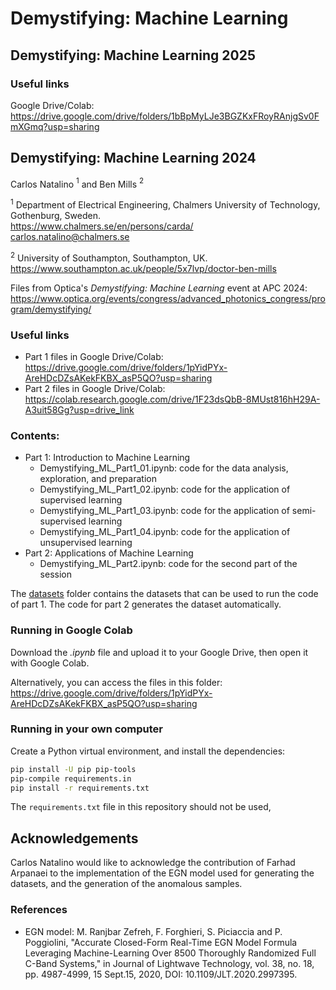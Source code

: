# Demystifying: Machine Learning

## Demystifying: Machine Learning 2025

### Useful links

Google Drive/Colab: https://drive.google.com/drive/folders/1bBpMyLJe3BGZKxFRoyRAnjgSv0FmXGmq?usp=sharing

## Demystifying: Machine Learning 2024

Carlos Natalino $^1$ and Ben Mills $^2$

$^1$ Department of Electrical Engineering, Chalmers University of Technology, Gothenburg, Sweden. <br>https://www.chalmers.se/en/persons/carda/<br>carlos.natalino@chalmers.se

$^2$ University of Southampton, Southampton, UK. https://www.southampton.ac.uk/people/5x7lvp/doctor-ben-mills

Files from Optica's *Demystifying: Machine Learning* event at APC 2024: https://www.optica.org/events/congress/advanced_photonics_congress/program/demystifying/

### Useful links

 - Part 1 files in Google Drive/Colab: https://drive.google.com/drive/folders/1pYidPYx-AreHDcDZsAKekFKBX_asP5QO?usp=sharing
 - Part 2 files in Google Drive/Colab: https://colab.research.google.com/drive/1F23dsQbB-8MUst816hH29A-A3uit58Gg?usp=drive_link

### Contents:

- Part 1: Introduction to Machine Learning
  - Demystifying_ML_Part1_01.ipynb: code for the data analysis, exploration, and preparation
  -  Demystifying_ML_Part1_02.ipynb: code for the application of supervised learning
  - Demystifying_ML_Part1_03.ipynb: code for the application of semi-supervised learning
  - Demystifying_ML_Part1_04.ipynb: code for the application of unsupervised learning
- Part 2: Applications of Machine Learning
  - Demystifying_ML_Part2.ipynb: code for the second part of the session

The [datasets](./datasets/) folder contains the datasets that can be used to run the code of part 1. The code for part 2 generates the dataset automatically.

### Running in Google Colab

Download the *.ipynb* file and upload it to your Google Drive, then open it with Google Colab.

Alternatively, you can access the files in this folder: https://drive.google.com/drive/folders/1pYidPYx-AreHDcDZsAKekFKBX_asP5QO?usp=sharing

### Running in your own computer

Create a Python virtual environment, and install the dependencies:

```bash
pip install -U pip pip-tools
pip-compile requirements.in
pip install -r requirements.txt
```

The `requirements.txt` file in this repository should not be used, 

## Acknowledgements

Carlos Natalino would like to acknowledge the contribution of Farhad Arpanaei to the implementation of the EGN model used for generating the datasets, and the generation of the anomalous samples.

### References

- EGN model: M. Ranjbar Zefreh, F. Forghieri, S. Piciaccia and P. Poggiolini, "Accurate Closed-Form Real-Time EGN Model Formula Leveraging Machine-Learning Over 8500 Thoroughly Randomized Full C-Band Systems," in Journal of Lightwave Technology, vol. 38, no. 18, pp. 4987-4999, 15 Sept.15, 2020, DOI: 10.1109/JLT.2020.2997395.
